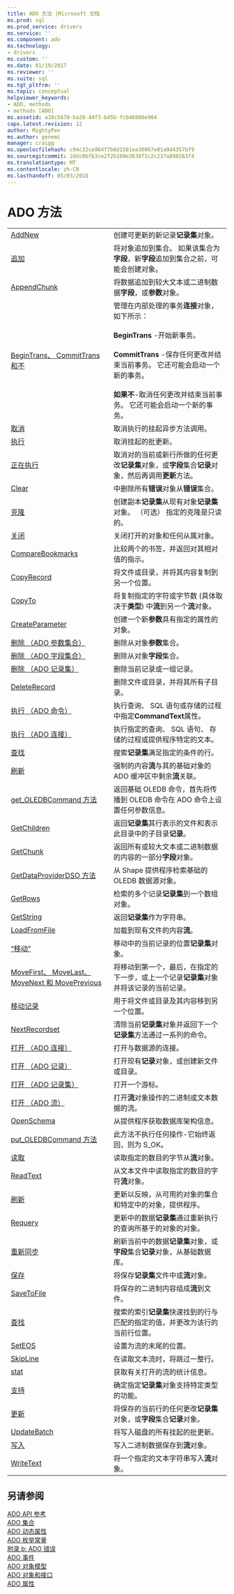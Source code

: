 ```yaml
---
title: ADO 方法 |Microsoft 文档
ms.prod: sql
ms.prod_service: drivers
ms.service: ''
ms.component: ado
ms.technology:
- drivers
ms.custom: ''
ms.date: 01/19/2017
ms.reviewer: ''
ms.suite: sql
ms.tgt_pltfrm: ''
ms.topic: conceptual
helpviewer_keywords:
- ADO, methods
- methods [ADO]
ms.assetid: a38c5670-ba28-44f3-bd5b-fcb46880e904
caps.latest.revision: 12
author: MightyPen
ms.author: genemi
manager: craigg
ms.openlocfilehash: c94c32ce964f7b8d1501ea30067e81a9d4357bf9
ms.sourcegitcommit: 2ddc0bfb3ce2f2b160e3638f1c2c237a898263f4
ms.translationtype: MT
ms.contentlocale: zh-CN
ms.lasthandoff: 05/03/2018
---
```

# <a name="ado-methods"></a>ADO 方法
|||  
|-|-|  
|[AddNew](../../../ado/reference/ado-api/addnew-method-ado.md)|创建可更新的新记录**记录集**对象。|  
|[追加](../../../ado/reference/ado-api/append-method-ado.md)|将对象追加到集合。 如果该集合为**字段**，新**字段**追加到集合之前，可能会创建对象。|  
|[AppendChunk](../../../ado/reference/ado-api/appendchunk-method-ado.md)|将数据追加到较大文本或二进制数据**字段**，或**参数**对象。|  
|[BeginTrans、 CommitTrans 和不](../../../ado/reference/ado-api/begintrans-committrans-and-rollbacktrans-methods-ado.md)|管理在内部处理的事务**连接**对象，如下所示：<br /><br /> **BeginTrans** -开始新事务。<br /><br /> **CommitTrans** -保存任何更改并结束当前事务。 它还可能会启动一个新的事务。<br /><br /> **如果不**-取消任何更改并结束当前事务。 它还可能会启动一个新的事务。|  
|[取消](../../../ado/reference/ado-api/cancel-method-ado.md)|取消执行的挂起异步方法调用。|  
|[执行](../../../ado/reference/ado-api/cancelbatch-method-ado.md)|取消挂起的批更新。|  
|[正在执行](../../../ado/reference/ado-api/cancelupdate-method-ado.md)|取消对的当前或新行所做的任何更改**记录集**对象，或**字段**集合**记录**对象，然后再调用**更新**方法。|  
|[Clear](../../../ado/reference/ado-api/clear-method-ado.md)|中删除所有**错误**对象从**错误**集合。|  
|[克隆](../../../ado/reference/ado-api/clone-method-ado.md)|创建副本**记录集**从现有对象**记录集**对象。 （可选） 指定的克隆是只读的。|  
|[关闭](../../../ado/reference/ado-api/close-method-ado.md)|关闭打开的对象和任何从属对象。|  
|[CompareBookmarks](../../../ado/reference/ado-api/comparebookmarks-method-ado.md)|比较两个的书签，并返回对其相对值的指示。|  
|[CopyRecord](../../../ado/reference/ado-api/copyrecord-method-ado.md)|将文件或目录，并将其内容复制到另一个位置。|  
|[CopyTo](../../../ado/reference/ado-api/copyto-method-ado.md)|将复制指定的字符或字节数 (具体取决于**类型**) 中**流**到另一个**流**对象。|  
|[CreateParameter](../../../ado/reference/ado-api/createparameter-method-ado.md)|创建一个新**参数**具有指定的属性的对象。|  
|[删除 （ADO 参数集合）](../../../ado/reference/ado-api/delete-method-ado-parameters-collection.md)|删除从对象**参数**集合。|  
|[删除 （ADO 字段集合）](../../../ado/reference/ado-api/delete-method-ado-fields-collection.md)|删除从对象**字段**集合。|  
|[删除 （ADO 记录集）](../../../ado/reference/ado-api/delete-method-ado-recordset.md)|删除当前记录或一组记录。|  
|[DeleteRecord](../../../ado/reference/ado-api/deleterecord-method-ado.md)|删除文件或目录，并将其所有子目录。|  
|[执行 （ADO 命令）](../../../ado/reference/ado-api/execute-method-ado-command.md)|执行查询、 SQL 语句或存储的过程中指定**CommandText**属性。|  
|[执行 （ADO 连接）](../../../ado/reference/ado-api/execute-method-ado-connection.md)|执行指定的查询、 SQL 语句、 存储的过程或提供程序特定的文本。|  
|[查找](../../../ado/reference/ado-api/find-method-ado.md)|搜索**记录集**满足指定的条件的行。|  
|[刷新](../../../ado/reference/ado-api/flush-method-ado.md)|强制的内容**流**与其的基础对象的 ADO 缓冲区中剩余**流**关联。|  
|[get_OLEDBCommand 方法](../../../ado/reference/ado-api/get-oledbcommand-method.md)|返回基础 OLEDB 命令，首先将传播到 OLEDB 命令在 ADO 命令上设置任何参数信息。|  
|[GetChildren](../../../ado/reference/ado-api/getchildren-method-ado.md)|返回**记录集**其行表示的文件和表示此目录中的子目录**记录**。|  
|[GetChunk](../../../ado/reference/ado-api/getchunk-method-ado.md)|返回所有或较大文本或二进制数据的内容的一部分**字段**对象。|  
|[GetDataProviderDSO 方法](../../../ado/reference/ado-api/getdataproviderdso-method.md)|从 Shape 提供程序检索基础的 OLEDB 数据源对象。|  
|[GetRows](../../../ado/reference/ado-api/getrows-method-ado.md)|检索的多个记录**记录集**到一个数组对象。|  
|[GetString](../../../ado/reference/ado-api/getstring-method-ado.md)|返回**记录集**作为字符串。|  
|[LoadFromFile](../../../ado/reference/ado-api/loadfromfile-method-ado.md)|加载到现有文件的内容**流**。|  
|[“移动”](../../../ado/reference/ado-api/move-method-ado.md)|移动中的当前记录的位置**记录集**对象。|  
|[MoveFirst、 MoveLast、 MoveNext 和 MovePrevious](../../../ado/reference/ado-api/movefirst-movelast-movenext-and-moveprevious-methods-ado.md)|将移动到第一个，最后，在指定的下一步，或上一个记录**记录集**对象并将该记录的当前记录。|  
|[移动记录](../../../ado/reference/ado-api/moverecord-method-ado.md)|用于将文件或目录及其内容移到另一个位置。|  
|[NextRecordset](../../../ado/reference/ado-api/nextrecordset-method-ado.md)|清除当前**记录集**对象并返回下一个**记录集**方法通过一系列的命令。|  
|[打开 （ADO 连接）](../../../ado/reference/ado-api/open-method-ado-connection.md)|打开与数据源的连接。|  
|[打开 （ADO 记录）](../../../ado/reference/ado-api/open-method-ado-record.md)|打开现有**记录**对象，或创建新文件或目录。|  
|[打开 （ADO 记录集）](../../../ado/reference/ado-api/open-method-ado-recordset.md)|打开一个游标。|  
|[打开 （ADO 流）](../../../ado/reference/ado-api/open-method-ado-stream.md)|打开**流**对象操作的二进制或文本数据的流。|  
|[OpenSchema](../../../ado/reference/ado-api/openschema-method.md)|从提供程序获取数据库架构信息。|  
|[put_OLEDBCommand 方法](../../../ado/reference/ado-api/put-oledbcommand-method.md)|此方法不执行任何操作-它始终返回，则为 S_OK。|  
|[读取](../../../ado/reference/ado-api/read-method.md)|读取指定的数目的字节从**流**对象。|  
|[ReadText](../../../ado/reference/ado-api/readtext-method.md)|从文本文件中读取指定的数目的字符**流**对象。|  
|[刷新](../../../ado/reference/ado-api/refresh-method-ado.md)|更新以反映，从可用的对象的集合和特定中的对象，提供程序。|  
|[Requery](../../../ado/reference/ado-api/requery-method.md)|更新中的数据**记录集**通过重新执行的查询所基于的对象的对象。|  
|[重新同步](../../../ado/reference/ado-api/resync-method.md)|刷新当前中的数据**记录集**对象，或**字段**集合**记录**对象，从基础数据库。|  
|[保存](../../../ado/reference/ado-api/save-method.md)|将保存**记录集**文件中或**流**对象。|  
|[SaveToFile](../../../ado/reference/ado-api/savetofile-method.md)|将保存的二进制内容组成**流**到文件。|  
|[查找](../../../ado/reference/ado-api/seek-method.md)|搜索的索引**记录集**快速找到的行与匹配的指定的值，并更改为该行的当前行位置。|  
|[SetEOS](../../../ado/reference/ado-api/seteos-method.md)|设置为流的末尾的位置。|  
|[SkipLine](../../../ado/reference/ado-api/skipline-method.md)|在读取文本流时，将跳过一整行。|  
|[stat](../../../ado/reference/ado-api/stat-method.md)|获取有关打开的流的统计信息。|  
|[支持](../../../ado/reference/ado-api/supports-method.md)|确定指定**记录集**对象支持特定类型的功能。|  
|[更新](../../../ado/reference/ado-api/update-method.md)|将保存的当前行的任何更改**记录集**对象，或**字段**集合**记录**对象。|  
|[UpdateBatch](../../../ado/reference/ado-api/updatebatch-method.md)|将写入磁盘的所有挂起的批更新。|  
|[写入](../../../ado/reference/ado-api/write-method.md)|写入二进制数据保存到**流**对象。|  
|[WriteText](../../../ado/reference/ado-api/writetext-method.md)|将一个指定的文本字符串写入**流**对象。|  
  
## <a name="see-also"></a>另请参阅  
 [ADO API 参考](../../../ado/reference/ado-api/ado-api-reference.md)   
 [ADO 集合](../../../ado/reference/ado-api/ado-collections.md)   
 [ADO 动态属性](../../../ado/reference/ado-api/ado-dynamic-properties.md)   
 [ADO 枚举常量](../../../ado/reference/ado-api/ado-enumerated-constants.md)   
 [附录 b: ADO 错误](../../../ado/guide/appendixes/appendix-b-ado-errors.md)   
 [ADO 事件](../../../ado/reference/ado-api/ado-events.md)   
 [ADO 对象模型](../../../ado/reference/ado-api/ado-object-model.md)   
 [ADO 对象和接口](../../../ado/reference/ado-api/ado-objects-and-interfaces.md)   
 [ADO 属性](../../../ado/reference/ado-api/ado-properties.md)
